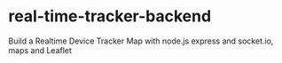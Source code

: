 # real-time-tracker-backend
Build a Realtime Device Tracker Map with node.js express and socket.io, maps and Leaflet
